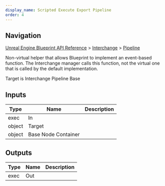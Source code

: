 ```yaml
---
display_name: Scripted Execute Export Pipeline
order: 4
---
```

## Navigation

[Unreal Engine Blueprint API Reference](https://dev.epicgames.com/documentation/en-us/unreal-engine/BlueprintAPI) > [Interchange](https://dev.epicgames.com/documentation/en-us/unreal-engine/BlueprintAPI/Interchange) > [Pipeline](https://dev.epicgames.com/documentation/en-us/unreal-engine/BlueprintAPI/Interchange/Pipeline_1)

Non-virtual helper that allows Blueprint to implement an event-based function.
The Interchange manager calls this function, not the virtual one that is called by the default implementation.

Target is Interchange Pipeline Base

## Inputs

| Type | Name | Description |
| --- | --- | --- |
| exec | In |  |
| object | Target |  |
| object | Base Node Container |  |

## Outputs

| Type | Name | Description |
| --- | --- | --- |
| exec | Out |  |
